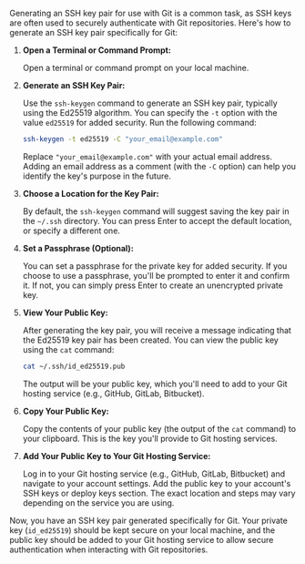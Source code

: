 Generating an SSH key pair for use with Git is a common task, as SSH keys are often used to securely authenticate with Git repositories. Here's how to generate an SSH key pair specifically for Git:

1. **Open a Terminal or Command Prompt:**

   Open a terminal or command prompt on your local machine.

2. **Generate an SSH Key Pair:**

   Use the `ssh-keygen` command to generate an SSH key pair, typically using the Ed25519 algorithm. You can specify the `-t` option with the value `ed25519` for added security. Run the following command:

   ```bash
   ssh-keygen -t ed25519 -C "your_email@example.com"
   ```

   Replace `"your_email@example.com"` with your actual email address. Adding an email address as a comment (with the `-C` option) can help you identify the key's purpose in the future.

3. **Choose a Location for the Key Pair:**

   By default, the `ssh-keygen` command will suggest saving the key pair in the `~/.ssh` directory. You can press Enter to accept the default location, or specify a different one.

4. **Set a Passphrase (Optional):**

   You can set a passphrase for the private key for added security. If you choose to use a passphrase, you'll be prompted to enter it and confirm it. If not, you can simply press Enter to create an unencrypted private key.

5. **View Your Public Key:**

   After generating the key pair, you will receive a message indicating that the Ed25519 key pair has been created. You can view the public key using the `cat` command:

   ```bash
   cat ~/.ssh/id_ed25519.pub
   ```

   The output will be your public key, which you'll need to add to your Git hosting service (e.g., GitHub, GitLab, Bitbucket).

6. **Copy Your Public Key:**

   Copy the contents of your public key (the output of the `cat` command) to your clipboard. This is the key you'll provide to Git hosting services.

7. **Add Your Public Key to Your Git Hosting Service:**

   Log in to your Git hosting service (e.g., GitHub, GitLab, Bitbucket) and navigate to your account settings. Add the public key to your account's SSH keys or deploy keys section. The exact location and steps may vary depending on the service you are using.

Now, you have an SSH key pair generated specifically for Git. Your private key (`id_ed25519`) should be kept secure on your local machine, and the public key should be added to your Git hosting service to allow secure authentication when interacting with Git repositories.
